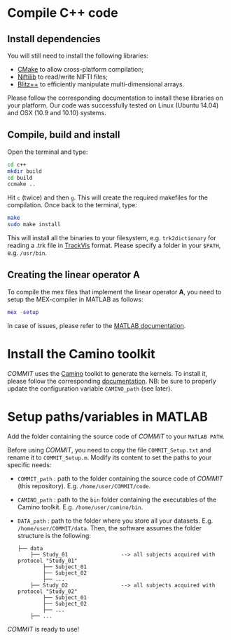 # Compile C++ code

## Install dependencies

You will still need to install the following libraries:

- [CMake](http://www.cmake.org/) to allow cross-platform compilation;
- [Niftilib](https://sourceforge.net/projects/niftilib/) to read/write NIFTI files;
- [Blitz++](http://sourceforge.net/projects/blitz/) to efficiently manipulate multi-dimensional arrays.

Please follow the corresponding documentation to install these libraries on your platform. Our code was successfully tested on Linux (Ubuntu 14.04) and OSX (10.9 and 10.10) systems.

##  Compile, build and install

Open the terminal and type:
```bash
cd c++
mkdir build
cd build
ccmake ..
```
Hit `c` (twice) and then `g`. This will create the required makefiles for the compilation.
Once back to the terminal, type:

```bash
make
sudo make install
```
This will install all the binaries to your filesystem, e.g. `trk2dictionary` for reading a .trk file in [TrackVis](http://www.trackvis.org/docs/?subsect=fileformat) format. Please specify a folder in your `$PATH`, e.g. `/usr/bin`.

## Creating the linear operator **A**

To compile the mex files that implement the linear operator **A**, you need to setup the MEX-compiler in MATLAB as follows:
```matlab
mex -setup
```
In case of issues, please refer to the [MATLAB documentation](http://www.mathworks.ch/ch/help/matlab/matlab_external/what-you-need-to-build-mex-files.html).

# Install the Camino toolkit

*COMMIT* uses the [Camino](http://camino.org.uk) toolkit to generate the kernels.
To install it, please follow the corresponding [documentation](http://cmic.cs.ucl.ac.uk/camino//index.php?n=Main.Installation).
NB: be sure to properly update the configuration variable `CAMINO_path` (see later).

# Setup paths/variables in MATLAB

Add the folder containing the source code of *COMMIT* to your `MATLAB PATH`.

Before using *COMMIT*, you need to copy the file `COMMIT_Setup.txt` and rename it to `COMMIT_Setup.m`.
Modify its content to set the paths to your specific needs:

- `COMMIT_path` : path to the folder containing the source code of *COMMIT* (this repository). E.g. `/home/user/COMMIT/code`.

- `CAMINO_path` : path to the `bin` folder containing the executables of the Camino toolkit. E.g. `/home/user/camino/bin`.

- `DATA_path` : path to the folder where you store all your datasets. E.g. `/home/user/COMMIT/data`. Then, the software assumes the folder structure is the following:
    ```
    ├── data
        ├── Study_01                 --> all subjects acquired with protocol "Study_01"
            ├── Subject_01
            ├── Subject_02
            ├── ...
        ├── Study_02                 --> all subjects acquired with protocol "Study_02"
            ├── Subject_01
            ├── Subject_02
            ├── ...
        ├── ...
    ```

*COMMIT* is ready to use!
